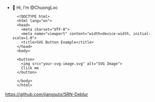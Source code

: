 - 👋 Hi, I’m @ChuongLoc

        <!DOCTYPE html>
        <html lang="en">
        <head>
          <meta charset="UTF-8">
          <meta name="viewport" content="width=device-width, initial-scale=1.0">
          <title>SVG Button Example</title>
        </head>
        <body>
        
        <button>
          <img src="your-svg-image.svg" alt="SVG Image">
          Click me
        </button>
        
        </body>
        </html>


https://github.com/jiangsutx/SRN-Deblur

